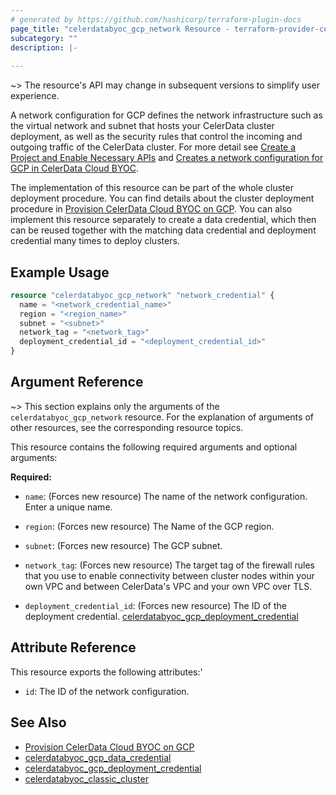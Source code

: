 ```yaml
---
# generated by https://github.com/hashicorp/terraform-plugin-docs
page_title: "celerdatabyoc_gcp_network Resource - terraform-provider-celerdatabyoc"
subcategory: ""
description: |-
  
---
```


~> The resource's API may change in subsequent versions to simplify user experience.

A network configuration for GCP defines the network infrastructure such as the virtual network and subnet that hosts your CelerData cluster deployment, as well as the security rules that control the incoming and outgoing traffic of the CelerData cluster. For more detail see [Create a Project and Enable Necessary APIs](https://docs.celerdata.com/BYOC/docs/sql-reference/gcp/create_project_enable_api/) and [Creates a network configuration for GCP in CelerData Cloud BYOC](https://docs.celerdata.com/BYOC/docs/sql-reference/gcp/create_vpc_network_subnet_firewall_rule/).

The implementation of this resource can be part of the whole cluster deployment procedure. You can find details about the cluster deployment procedure in [Provision CelerData Cloud BYOC on GCP](../guides/gcp_deployment_guide.md). You can also implement this resource separately to create a data credential, which then can be reused together with the matching data credential and deployment credential many times to deploy clusters.
## Example Usage

```terraform
resource "celerdatabyoc_gcp_network" "network_credential" {
  name = "<network_credential_name>"
  region = "<region_name>"
  subnet = "<subnet>"
  network_tag = "<network_tag>"
  deployment_credential_id = "<deployment_credential_id>"
}
```

## Argument Reference

~> This section explains only the arguments of the `celerdatabyoc_gcp_network` resource. For the explanation of arguments of other resources, see the corresponding resource topics.

This resource contains the following required arguments and optional arguments:

**Required:**

- `name`: (Forces new resource) The name of the network configuration. Enter a unique name.

- `region`: (Forces new resource) The Name of the GCP region.

- `subnet`: (Forces new resource) The GCP subnet.

- `network_tag`: (Forces new resource) The target tag of the firewall rules that you use to enable connectivity between cluster nodes within your own VPC and between CelerData's VPC and your own VPC over TLS.

- `deployment_credential_id`: (Forces new resource) The ID of the deployment credential. [celerdatabyoc_gcp_deployment_credential](../resources/gcp_deployment_credential.md)

## Attribute Reference

This resource exports the following attributes:'

- `id`: The ID of the network configuration.

## See Also

- [Provision CelerData Cloud BYOC on GCP](../guides/gcp_deployment_guide.md)
- [celerdatabyoc_gcp_data_credential](../resources/gcp_data_credential.md)
- [celerdatabyoc_gcp_deployment_credential](../resources/gcp_deployment_credential.md)
- [celerdatabyoc_classic_cluster](../resources/classic_cluster.md)

